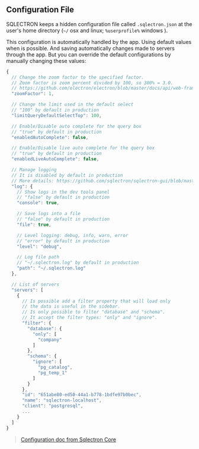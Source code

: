 ## Configuration File

SQLECTRON keeps a hidden configuration file called `.sqlectron.json` at the user's home directory (`~/` osx and linux; `%userprofile%` windows ).

This configuration is automatically handled by the app. Using default values when is possible. And saving automatically changes made to servers through the app. But you can override the default configurations by manually changing these values:

```js
{
  // Change the zoom factor to the specified factor.
  // Zoom factor is zoom percent divided by 100, so 300% = 3.0.
  // https://github.com/electron/electron/blob/master/docs/api/web-frame.md#webframesetzoomfactorfactor
  "zoomFactor": 1,

  // Change the limit used in the default select
  // "100" by default in production
  "limitQueryDefaultSelectTop": 100,

  // Enable/Disable auto complete for the query box
  // "true" by default in production
  "enabledAutoComplete": false,

  // Enable/Disable live auto complete for the query box
  // "true" by default in production
  "enabledLiveAutoComplete": false,

  // Manage logging
  // It is disabled by default in production
  // More details: https://github.com/sqlectron/sqlectron-gui/blob/master/docs/app/logging.md
  "log": {
    // Show logs in the dev tools panel
    // "false" by default in production
    "console": true,

    // Save logs into a file
    // "false" by default in production
    "file": true,

    // Level logging: debug, info, warn, error
    // "error" by default in production
    "level": "debug",

    // Log file path
    // "~/.sqlectron.log" by default in production
    "path": "~/.sqlectron.log"
  },

  // List of servers
  "servers": [
    {
      // Is possible add a filter property that will load only
      // the data is useful in the sidebar.
      // Is only possible to filter "database" and "schema".
      // It accept the filter types: "only" and "ignore".
      "filter": {
        "database": {
          "only": [
            "company"
          ]
        },
        "schema": {
          "ignore": [
            "pg_catalog",
            "pg_temp_1"
          ]
        }
      },
      "id": "651abe80-ed50-44a1-b778-1bdfe97b0bec",
      "name": "sqlectron-localhost",
      "client": "postgresql",
      ...
    }
  ]
}

```

> [Configuration doc from Sqlectron Core](https://github.com/sqlectron/sqlectron-core#configuration)
